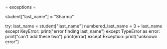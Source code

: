 = exceptions =

student["last_name"] = "Sharma"

try:
    last_name = student["last_name"]
    numbered_last_name = 3 + last_name
except KeyError:
    print("error finding last_name")
except TypeError as error:
    print("can't add these two")
    print(error)
except Exception:
    print("unknown error")


